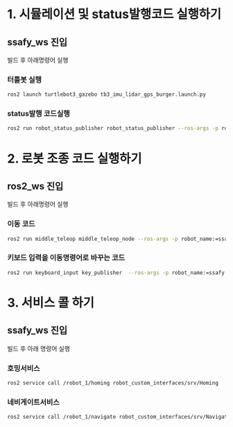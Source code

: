 # 1. 시뮬레이션 및 status발행코드 실행하기

## ssafy_ws 진입

빌드 후 아래명령어 실행


### 터틀봇 실행
```bash
ros2 launch turtlebot3_gazebo tb3_imu_lidar_gps_burger.launch.py
```

### status발행 코드실행
```bash
ros2 run robot_status_publisher robot_status_publisher --ros-args -p robot_name:=ssafy -p robot_number:=1
```

# 2. 로봇 조종 코드 실행하기

## ros2_ws 진입

빌드 후 아래명령어 실행

### 이동 코드
```bash
ros2 run middle_teleop middle_teleop_node --ros-args -p robot_name:=ssafy -p robot_number:=1
```

### 키보드 입력을 이동명령어로 바꾸는 코드
```bash
ros2 run keyboard_input key_publisher  --ros-args -p robot_name:=ssafy -p robot_number:=1
```

# 3. 서비스 콜 하기

## ssafy_ws 진입

빌드 후 아래 명령어 실행

### 호밍서비스
```bash
ros2 service call /robot_1/homing robot_custom_interfaces/srv/Homing
```

### 네비게이트서비스
```bash
ros2 service call /robot_1/navigate robot_custom_interfaces/srv/Navigate "{x: 304412.94040598295, y: 3892840.5655467883}"
```